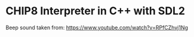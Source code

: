 # CHIP8 Interpreter in C++ with SDL2

Beep sound taken from: https://www.youtube.com/watch?v=RPfCZhvj1Ng
